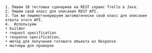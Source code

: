    1. Пишем 10 тестовых сценариев на REST сервис Trello в Java.
    2. Пишем свой класс для описания REST API. 
    3. Так же пишем/генерируем автоматически свой класс для описания ответа этого API.
    4.  Используем
    • builder 
    • request specification 
    • response specification,
    • метод для получения готового объекта из Response
    • матчеры для проверок
